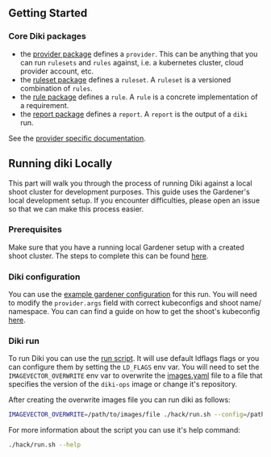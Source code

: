 ## Getting Started

### Core Diki packages

- the [provider package](../../pkg/provider/) defines a `provider`. This can be anything that you can run `rulesets` and `rules` against, i.e. a kubernetes cluster, cloud provider account, etc.
- the [ruleset package](../../pkg/ruleset/) defines a `ruleset`. A `ruleset` is a versioned combination of `rules`.
- the [rule package](../../pkg/rule/) defines a `rule`. A `rule` is a concrete implementation of a requirement.
- the [report package](../../pkg/report/) defines a `report`. A `report` is the output of a `diki` run.

See the [provider specific documentation](../providers/).

## Running diki Locally

This part will walk you through the process of running Diki against a local shoot cluster for development purposes. This guide uses the Gardener's local development setup.
If you encounter difficulties, please open an issue so that we can make this process easier.

### Prerequisites

Make sure that you have a running local Gardener setup with a created shoot cluster. The steps to complete this can be found [here](https://github.com/gardener/gardener/blob/master/docs/deployment/getting_started_locally.md).

### Diki configuration

You can use the [example gardener configuration](../../example/config/gardener.yaml) for this run. You will need to modify the `provider.args` field with correct kubeconfigs and shoot name/ namespace. You can can find a guide on how to get the shoot's kubeconfig [here](https://github.com/gardener/gardener/blob/master/docs/deployment/getting_started_locally.md).

### Diki run

To run Diki you can use the [run script](../../hack/run.sh). It will use default ldflags flags or you can configure them by setting the `LD_FLAGS` env var. You will need to set the `IMAGEVECTOR_OVERWRITE` env var to overwrite the [images.yaml](../../imagevector/images.yaml) file to a file that specifies the version of the `diki-ops` image or change it's repository.

After creating the overwrite images file you can run diki as follows:
```bash
IMAGEVECTOR_OVERWRITE=/path/to/images/file ./hack/run.sh --config=/path/to/config/file
```

For more information about the script you can use it's help command:
```bash
./hack/run.sh --help
```

